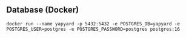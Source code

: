## Database (Docker)

```
docker run --name yapyard -p 5432:5432 -e POSTGRES_DB=yapyard -e POSTGRES_USER=postgres -e POSTGRES_PASSWORD=postgres postgres:16
```
